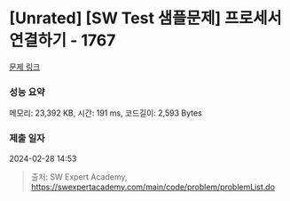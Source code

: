 # [Unrated] [SW Test 샘플문제] 프로세서 연결하기 - 1767 

[문제 링크](https://swexpertacademy.com/main/code/problem/problemDetail.do?contestProbId=AV4suNtaXFEDFAUf) 

### 성능 요약

메모리: 23,392 KB, 시간: 191 ms, 코드길이: 2,593 Bytes

### 제출 일자

2024-02-28 14:53



> 출처: SW Expert Academy, https://swexpertacademy.com/main/code/problem/problemList.do